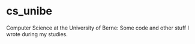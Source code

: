 cs_unibe
========

Computer Science at the University of Berne: Some code and other stuff I wrote during my studies.